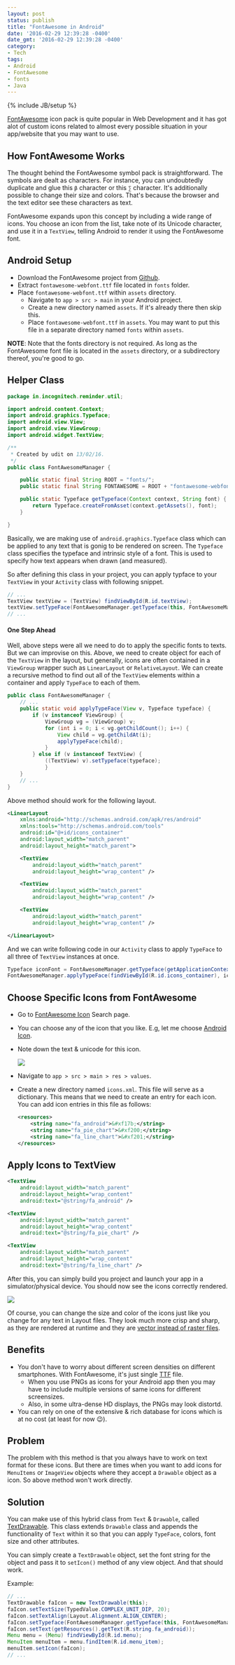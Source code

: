 ```yaml
---
layout: post
status: publish
title: "FontAwesome in Android"
date: '2016-02-29 12:39:28 -0400'
date_gmt: '2016-02-29 12:39:28 -0400'
category:
- Tech
tags:
- Android
- FontAwesome
- fonts
- Java
---
```

{% include JB/setup %}

[FontAwesome](http://fontawesome.io/) icon pack is quite popular in Web Development and it has got alot of custom icons related to almost every possible situation in your app/website that you may want to use.

## How FontAwesome Works

The thought behind the FontAwesome symbol pack is straightforward. The symbols are dealt as characters. For instance, you can undoubtedly duplicate and glue this `β` character or this `∑` character. It's additionally possible to change their size and colors. That's because the browser and the text editor see these characters as text.

FontAwesome expands upon this concept by including a wide range of icons. You choose an icon from the list, take note of its Unicode character, and use it in a `TextView`, telling Android to render it using the FontAwesome font.

## Android Setup

- Download the FontAwesome project from [Github](http://fortawesome.github.io/Font-Awesome/).
- Extract `fontawesome-webfont.ttf` file located in `fonts` folder.
- Place `fontawesome-webfont.ttf` within `assets` directory.
	- Navigate to `app > src > main` in your Android project.
	- Create a new directory named `assets`. If it's already there then skip this.
	- Place `fontawesome-webfont.ttf` in `assets`. You may want to put this file in a separate directory named `fonts` within `assets`.

**NOTE**: Note that the fonts directory is not required. As long as the FontAwesome font file is located in the `assets` directory, or a subdirectory thereof, you're good to go.

## Helper Class

```java
package in.incognitech.reminder.util;

import android.content.Context;
import android.graphics.Typeface;
import android.view.View;
import android.view.ViewGroup;
import android.widget.TextView;

/**
 * Created by udit on 13/02/16.
 */
public class FontAwesomeManager {

	public static final String ROOT = "fonts/";
	public static final String FONTAWESOME = ROOT + "fontawesome-webfont.ttf";

	public static Typeface getTypeface(Context context, String font) {
		return Typeface.createFromAsset(context.getAssets(), font);
	}

}
```

Basically, we are making use of `android.graphics.Typeface` class which can be applied to any text that is gonig to be rendered on screen. The `Typeface` class specifies the typeface and intrinsic style of a font. This is used to specify how text appears when drawn (and measured).

So after defining this class in your project, you can apply typface to your `TextView` in your `Activity` class with following snippet.

```java
// ...
TextView textView = (TextView) findViewById(R.id.textView);
textView.setTypeFace(FontAwesomeManager.getTypeface(this, FontAwesomeManager.FONTAWESOME));
// ...
```

#### One Step Ahead

Well, above steps were all we need to do to apply the specific fonts to texts. But we can improvise on this. Above, we need to create object for each of the `TextView` in the layout, but generally, icons are often contained in a `ViewGroup` wrapper such as `LinearLayout` or `RelativeLayout`. We can create a recursive method to find out all of the `TextView` elements within a container and apply `TypeFace` to each of them.

```java
public class FontAwesomeManager {
	// ...
	public static void applyTypeFace(View v, Typeface typeface) {
		if (v instanceof ViewGroup) {
			ViewGroup vg = (ViewGroup) v;
			for (int i = 0; i < vg.getChildCount(); i++) {
				View child = vg.getChildAt(i);
				applyTypeFace(child);
			}
		} else if (v instanceof TextView) {
			((TextView) v).setTypeface(typeface);
			}
	}
	// ...
}
```

Above method should work for the following layout.

```xml
<LinearLayout
	xmlns:android="http://schemas.android.com/apk/res/android"
	xmlns:tools="http://schemas.android.com/tools"
	android:id="@+id/icons_container"
	android:layout_width="match_parent"
	android:layout_height="match_parent">

	<TextView
		android:layout_width="match_parent"
		android:layout_height="wrap_content" />

	<TextView
		android:layout_width="match_parent"
		android:layout_height="wrap_content" />

	<TextView
		android:layout_width="match_parent"
		android:layout_height="wrap_content" />

</LinearLayout>
```

And we can write following code in our `Activity` class to apply `TypeFace` to all three of `TextView` instances at once.

```java
Typeface iconFont = FontAwesomeManager.getTypeface(getApplicationContext(), FontAwesomeManager.FONTAWESOME);
FontAwesomeManager.applyTypeFace(findViewById(R.id.icons_container), iconFont);
```

## Choose Specific Icons from FontAwesome

- Go to [FontAwesome Icon](http://fortawesome.github.io/Font-Awesome/icons/) Search page.
- You can choose any of the icon that you like. E.g, let me choose [Android Icon](http://fortawesome.github.io/Font-Awesome/icon/android/).
- Note down the text & unicode for this icon.

  ![](/uploads/2016/02/android-fontawesome.png)

- Navigate to `app > src > main > res > values`.
- Create a new directory named `icons.xml`. This file will serve as a dictionary. This means that we need to create an entry for each icon. You can add icon entries in this file as follows:

  ```xml
  <resources>
      <string name="fa_android">&#xf17b;</string>
      <string name="fa_pie_chart">&#xf200;</string>
      <string name="fa_line_chart">&#xf201;</string>
  </resources>
  ```

## Apply Icons to TextView

```xml
<TextView
	android:layout_width="match_parent"
	android:layout_height="wrap_content"
	android:text="@string/fa_android" />

<TextView
	android:layout_width="match_parent"
	android:layout_height="wrap_content"
	android:text="@string/fa_pie_chart" />

<TextView
	android:layout_width="match_parent"
	android:layout_height="wrap_content"
	android:text="@string/fa_line_chart" />
```

After this, you can simply build you project and launch your app in a simulator/physical device. You should now see the icons correctly rendered.

![](/uploads/2016/02/android-fontawesome-app.png)

Of course, you can change the size and color of the icons just like you change for any text in Layout files. They look much more crisp and sharp, as they are rendered at runtime and they are [vector instead of raster files](http://design.tutsplus.com/tutorials/quick-tip-the-difference-between-vector-and-raster--vector-19396).

## Benefits

- You don't have to worry about different screen densities on different smartphones. With FontAwesome, it's just single [TTF](https://en.wikipedia.org/wiki/TrueType) file.
	- When you use PNGs as icons for your Android app then you may have to include multiple versions of same icons for different screensizes.
	- Also, in some ultra-dense HD displays, the PNGs may look distortd.
- You can rely on one of the extensive & rich database for icons which is at no cost (at least for now :wink:).

## Problem

The problem with this method is that you always have to work on text format for these icons. But there are times when you want to add icons for `MenuItems` or `ImageView` objects where they accept a `Drawable` object as a icon. So above method won't work directly.

## Solution

You can make use of this hybrid class from `Text` & `Drawable`, called [TextDrawable](https://github.com/devunwired/textdrawable/). This class extends `Drawable` class and appends the functionality of `Text` within it so that you can apply `TypeFace`, colors, font size and other attributes.

You can simply create a `TextDrawable` object, set the font string for the object and pass it to `setIcon()` method of any view object. And that should work.

Example:

```java
// ...
TextDrawable faIcon = new TextDrawable(this);
faIcon.setTextSize(TypedValue.COMPLEX_UNIT_DIP, 20);
faIcon.setTextAlign(Layout.Alignment.ALIGN_CENTER);
faIcon.setTypeface(FontAwesomeManager.getTypeface(this, FontAwesomeManager.FONTAWESOME));
faIcon.setText(getResources().getText(R.string.fa_android));
Menu menu = (Menu) findViewById(R.id.menu);
MenuItem menuItem = menu.findItem(R.id.menu_item);
menuItem.setIcon(faIcon);
// ...
```
